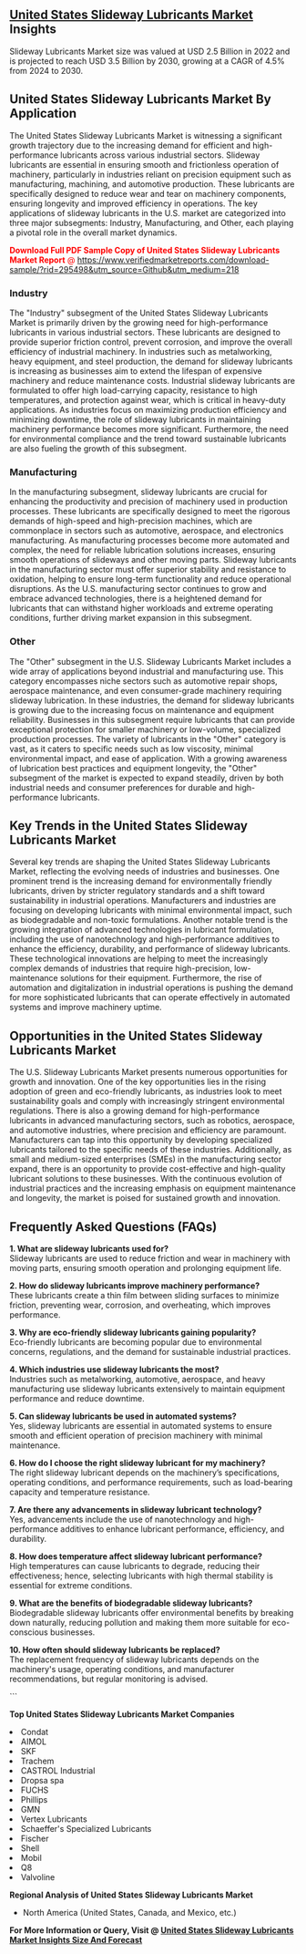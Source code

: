 <h2><a href="https://www.verifiedmarketreports.com/download-sample/?rid=295498&amp;utm_source=Github&amp;utm_medium=218" target="_blank">United States Slideway Lubricants Market</a> Insights</h2><p>Slideway Lubricants Market size was valued at USD 2.5 Billion in 2022 and is projected to reach USD 3.5 Billion by 2030, growing at a CAGR of 4.5% from 2024 to 2030.</p><p> <h2>United States Slideway Lubricants Market By Application</h2> <p>The United States Slideway Lubricants Market is witnessing a significant growth trajectory due to the increasing demand for efficient and high-performance lubricants across various industrial sectors. Slideway lubricants are essential in ensuring smooth and frictionless operation of machinery, particularly in industries reliant on precision equipment such as manufacturing, machining, and automotive production. These lubricants are specifically designed to reduce wear and tear on machinery components, ensuring longevity and improved efficiency in operations. The key applications of slideway lubricants in the U.S. market are categorized into three major subsegments: Industry, Manufacturing, and Other, each playing a pivotal role in the overall market dynamics.</p> <p><p><span class=""><span style="color: #ff0000;"><strong>Download Full PDF Sample Copy of United States Slideway Lubricants Market Report</strong> @ </span><a href="https://www.verifiedmarketreports.com/download-sample/?rid=295498&amp;utm_source=Github&amp;utm_medium=218" target="_blank">https://www.verifiedmarketreports.com/download-sample/?rid=295498&amp;utm_source=Github&amp;utm_medium=218</a></span></p></p> <h3>Industry</h3> <p>The "Industry" subsegment of the United States Slideway Lubricants Market is primarily driven by the growing need for high-performance lubricants in various industrial sectors. These lubricants are designed to provide superior friction control, prevent corrosion, and improve the overall efficiency of industrial machinery. In industries such as metalworking, heavy equipment, and steel production, the demand for slideway lubricants is increasing as businesses aim to extend the lifespan of expensive machinery and reduce maintenance costs. Industrial slideway lubricants are formulated to offer high load-carrying capacity, resistance to high temperatures, and protection against wear, which is critical in heavy-duty applications. As industries focus on maximizing production efficiency and minimizing downtime, the role of slideway lubricants in maintaining machinery performance becomes more significant. Furthermore, the need for environmental compliance and the trend toward sustainable lubricants are also fueling the growth of this subsegment.</p> <h3>Manufacturing</h3> <p>In the manufacturing subsegment, slideway lubricants are crucial for enhancing the productivity and precision of machinery used in production processes. These lubricants are specifically designed to meet the rigorous demands of high-speed and high-precision machines, which are commonplace in sectors such as automotive, aerospace, and electronics manufacturing. As manufacturing processes become more automated and complex, the need for reliable lubrication solutions increases, ensuring smooth operations of slideways and other moving parts. Slideway lubricants in the manufacturing sector must offer superior stability and resistance to oxidation, helping to ensure long-term functionality and reduce operational disruptions. As the U.S. manufacturing sector continues to grow and embrace advanced technologies, there is a heightened demand for lubricants that can withstand higher workloads and extreme operating conditions, further driving market expansion in this subsegment.</p> <h3>Other</h3> <p>The "Other" subsegment in the U.S. Slideway Lubricants Market includes a wide array of applications beyond industrial and manufacturing use. This category encompasses niche sectors such as automotive repair shops, aerospace maintenance, and even consumer-grade machinery requiring slideway lubrication. In these industries, the demand for slideway lubricants is growing due to the increasing focus on maintenance and equipment reliability. Businesses in this subsegment require lubricants that can provide exceptional protection for smaller machinery or low-volume, specialized production processes. The variety of lubricants in the "Other" category is vast, as it caters to specific needs such as low viscosity, minimal environmental impact, and ease of application. With a growing awareness of lubrication best practices and equipment longevity, the "Other" subsegment of the market is expected to expand steadily, driven by both industrial needs and consumer preferences for durable and high-performance lubricants.</p> <h2>Key Trends in the United States Slideway Lubricants Market</h2> <p>Several key trends are shaping the United States Slideway Lubricants Market, reflecting the evolving needs of industries and businesses. One prominent trend is the increasing demand for environmentally friendly lubricants, driven by stricter regulatory standards and a shift toward sustainability in industrial operations. Manufacturers and industries are focusing on developing lubricants with minimal environmental impact, such as biodegradable and non-toxic formulations. Another notable trend is the growing integration of advanced technologies in lubricant formulation, including the use of nanotechnology and high-performance additives to enhance the efficiency, durability, and performance of slideway lubricants. These technological innovations are helping to meet the increasingly complex demands of industries that require high-precision, low-maintenance solutions for their equipment. Furthermore, the rise of automation and digitalization in industrial operations is pushing the demand for more sophisticated lubricants that can operate effectively in automated systems and improve machinery uptime.</p> <h2>Opportunities in the United States Slideway Lubricants Market</h2> <p>The U.S. Slideway Lubricants Market presents numerous opportunities for growth and innovation. One of the key opportunities lies in the rising adoption of green and eco-friendly lubricants, as industries look to meet sustainability goals and comply with increasingly stringent environmental regulations. There is also a growing demand for high-performance lubricants in advanced manufacturing sectors, such as robotics, aerospace, and automotive industries, where precision and efficiency are paramount. Manufacturers can tap into this opportunity by developing specialized lubricants tailored to the specific needs of these industries. Additionally, as small and medium-sized enterprises (SMEs) in the manufacturing sector expand, there is an opportunity to provide cost-effective and high-quality lubricant solutions to these businesses. With the continuous evolution of industrial practices and the increasing emphasis on equipment maintenance and longevity, the market is poised for sustained growth and innovation.</p> <h2>Frequently Asked Questions (FAQs)</h2> <p><b>1. What are slideway lubricants used for?</b><br> Slideway lubricants are used to reduce friction and wear in machinery with moving parts, ensuring smooth operation and prolonging equipment life.</p> <p><b>2. How do slideway lubricants improve machinery performance?</b><br> These lubricants create a thin film between sliding surfaces to minimize friction, preventing wear, corrosion, and overheating, which improves performance.</p> <p><b>3. Why are eco-friendly slideway lubricants gaining popularity?</b><br> Eco-friendly lubricants are becoming popular due to environmental concerns, regulations, and the demand for sustainable industrial practices.</p> <p><b>4. Which industries use slideway lubricants the most?</b><br> Industries such as metalworking, automotive, aerospace, and heavy manufacturing use slideway lubricants extensively to maintain equipment performance and reduce downtime.</p> <p><b>5. Can slideway lubricants be used in automated systems?</b><br> Yes, slideway lubricants are essential in automated systems to ensure smooth and efficient operation of precision machinery with minimal maintenance.</p> <p><b>6. How do I choose the right slideway lubricant for my machinery?</b><br> The right slideway lubricant depends on the machinery’s specifications, operating conditions, and performance requirements, such as load-bearing capacity and temperature resistance.</p> <p><b>7. Are there any advancements in slideway lubricant technology?</b><br> Yes, advancements include the use of nanotechnology and high-performance additives to enhance lubricant performance, efficiency, and durability.</p> <p><b>8. How does temperature affect slideway lubricant performance?</b><br> High temperatures can cause lubricants to degrade, reducing their effectiveness; hence, selecting lubricants with high thermal stability is essential for extreme conditions.</p> <p><b>9. What are the benefits of biodegradable slideway lubricants?</b><br> Biodegradable slideway lubricants offer environmental benefits by breaking down naturally, reducing pollution and making them more suitable for eco-conscious businesses.</p> <p><b>10. How often should slideway lubricants be replaced?</b><br> The replacement frequency of slideway lubricants depends on the machinery's usage, operating conditions, and manufacturer recommendations, but regular monitoring is advised.</p> ```</p><p><strong>Top United States Slideway Lubricants Market Companies</strong></p><div data-test-id=""><p><li>Condat</li><li> AIMOL</li><li> SKF</li><li> Trachem</li><li> CASTROL Industrial</li><li> Dropsa spa</li><li> FUCHS</li><li> Phillips</li><li> GMN</li><li> Vertex Lubricants</li><li> Schaeffer's Specialized Lubricants</li><li> Fischer</li><li> Shell</li><li> Mobil</li><li> Q8</li><li> Valvoline</li></p><div><strong>Regional Analysis of&nbsp;United States Slideway Lubricants Market</strong></div><ul><li dir="ltr"><p dir="ltr">North America&nbsp;(United States, Canada, and Mexico, etc.)</p></li></ul><p><strong>For More Information or Query, Visit @&nbsp;</strong><strong><a href="https://www.verifiedmarketreports.com/product/slideway-lubricants-market/?utm_source=Github&amp;utm_medium=218" target="_blank">United States Slideway Lubricants Market Insights Size And Forecast</a></strong></p></div>
